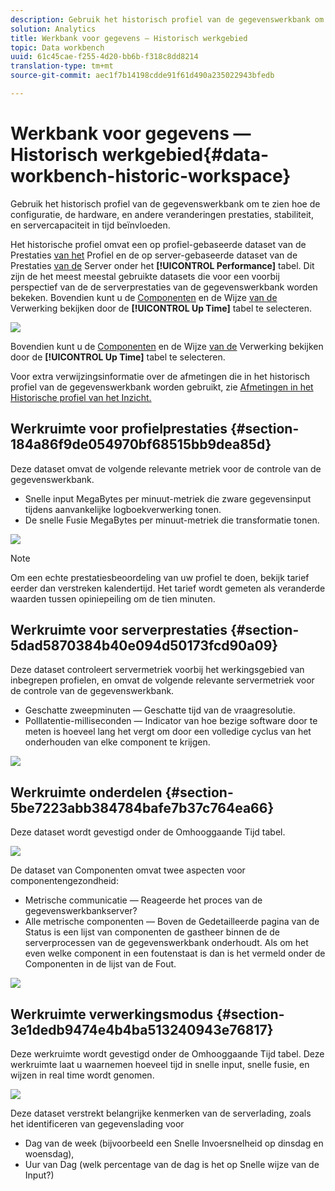 ```yaml
---
description: Gebruik het historisch profiel van de gegevenswerkbank om te zien hoe de configuratie, de hardware, en andere veranderingen prestaties, stabiliteit, en servercapaciteit in tijd beïnvloeden.
solution: Analytics
title: Werkbank voor gegevens — Historisch werkgebied
topic: Data workbench
uuid: 61c45cae-f255-4d20-bb6b-f318c8dd8214
translation-type: tm+mt
source-git-commit: aec1f7b14198cdde91f61d490a235022943bfedb

---
```



# Werkbank voor gegevens — Historisch werkgebied{#data-workbench-historic-workspace}

Gebruik het historisch profiel van de gegevenswerkbank om te zien hoe de configuratie, de hardware, en andere veranderingen prestaties, stabiliteit, en servercapaciteit in tijd beïnvloeden.

Het historische profiel omvat een op profiel-gebaseerde dataset van de Prestaties [van het](../../../home/monitoring-installation/monitoring-profiles/monitoring-historical-using.md#section-184a86f9de054970bf68515bb9dea85d) Profiel en de op server-gebaseerde dataset van de Prestaties [van de](../../../home/monitoring-installation/monitoring-profiles/monitoring-historical-using.md#section-5dad5870384b40e094d50173fcd90a09) Server onder het **[!UICONTROL Performance]** tabel. Dit zijn de het meest meestal gebruikte datasets die voor een voorbij perspectief van de de serverprestaties van de gegevenswerkbank worden bekeken. Bovendien kunt u de [Componenten](../../../home/monitoring-installation/monitoring-profiles/monitoring-historical-using.md#section-5be7223abb384784bafe7b37c764ea66) en de Wijze [van de](../../../home/monitoring-installation/monitoring-profiles/monitoring-historical-using.md#section-5be7223abb384784bafe7b37c764ea66) Verwerking bekijken door de **[!UICONTROL Up Time]** tabel te selecteren.

![](assets/Historic_Performance.png)

Bovendien kunt u de [Componenten](../../../home/monitoring-installation/monitoring-profiles/monitoring-historical-using.md#section-5be7223abb384784bafe7b37c764ea66) en de Wijze [van de](../../../home/monitoring-installation/monitoring-profiles/monitoring-historical-using.md#section-5be7223abb384784bafe7b37c764ea66) Verwerking bekijken door de **[!UICONTROL Up Time]** tabel te selecteren.

Voor extra verwijzingsinformatie over de afmetingen die in het historisch profiel van de gegevenswerkbank worden gebruikt, zie [Afmetingen in het Historische profiel van het Inzicht.](../../../home/monitoring-installation/monitoring-appendix/monitoring-historical.md#concept-a42837c9c9274f83ad5bc5a6720f02b0)

## Werkruimte voor profielprestaties {#section-184a86f9de054970bf68515bb9dea85d}

Deze dataset omvat de volgende relevante metriek voor de controle van de gegevenswerkbank.

* Snelle input MegaBytes per minuut-metriek die zware gegevensinput tijdens aanvankelijke logboekverwerking tonen.
* De snelle Fusie MegaBytes per minuut-metriek die transformatie tonen.

![](assets/Historic_Profile_Performance.png)

>[!NOTE]
>
>Om een echte prestatiesbeoordeling van uw profiel te doen, bekijk tarief eerder dan verstreken kalendertijd. Het tarief wordt gemeten als veranderde waarden tussen opiniepeiling om de tien minuten.

## Werkruimte voor serverprestaties {#section-5dad5870384b40e094d50173fcd90a09}

Deze dataset controleert servermetriek voorbij het werkingsgebied van inbegrepen profielen, en omvat de volgende relevante servermetriek voor de controle van de gegevenswerkbank.

* Geschatte zweepminuten — Geschatte tijd van de vraagresolutie.
* Polllatentie-milliseconden — Indicator van hoe bezige software door te meten is hoeveel lang het vergt om door een volledige cyclus van het onderhouden van elke component te krijgen.

![](assets/Historic_Server_Performance.png)

## Werkruimte onderdelen {#section-5be7223abb384784bafe7b37c764ea66}

Deze dataset wordt gevestigd onder de Omhooggaande Tijd tabel.

![](assets/Up_Time.png)

De dataset van Componenten omvat twee aspecten voor componentengezondheid:

* Metrische communicatie — Reageerde het proces van de gegevenswerkbankserver?
* Alle metrische componenten — Boven de Gedetailleerde pagina van de Status is een lijst van componenten de gastheer binnen de de serverprocessen van de gegevenswerkbank onderhoudt. Als om het even welke component in een foutenstaat is dan is het vermeld onder de Componenten in de lijst van de Fout.

![](assets/Up_Time_components.png)

## Werkruimte verwerkingsmodus {#section-3e1dedb9474e4b4ba513240943e76817}

Deze werkruimte wordt gevestigd onder de Omhooggaande Tijd tabel. Deze werkruimte laat u waarnemen hoeveel tijd in snelle input, snelle fusie, en wijzen in real time wordt genomen.

![](assets/Up_Time_Processing_mode.png)

Deze dataset verstrekt belangrijke kenmerken van de serverlading, zoals het identificeren van gegevenslading voor

* Dag van de week (bijvoorbeeld een Snelle Invoersnelheid op dinsdag en woensdag),
* Uur van Dag (welk percentage van de dag is het op Snelle wijze van de Input?)

